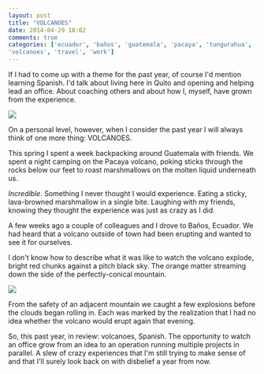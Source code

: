 ```yaml
---
layout: post
title: "VOLCANOES"
date: 2014-04-29 18:02
comments: true
categories: ['ecuador', 'baños', 'guatemala', 'pacaya', 'tungurahua',
'volcanoes', 'travel', 'work']
---
```


If I had to come up with a theme for the past year, of course
I'd mention learning Spanish. I'd talk about living here in Quito and
opening and helping lead an office. About coaching
others and about how I, myself, have grown from the experience.

<!--more-->

<img src="{{ root_url }}/images/atitlan.jpg" />

On a personal level, however, when I consider the past year I will always think of one more thing: VOLCANOES.

This spring I spent a week backpacking around Guatemala with
friends. We spent a night camping on the Pacaya volcano, poking sticks through the rocks below our feet to roast marshmallows on the molten liquid underneath us.

*Incredible*. Something I never thought I would experience. Eating a sticky, lava-browned marshmallow in a single bite. Laughing with my friends, knowing they thought the experience was just as crazy as I did.

A few weeks ago a couple of colleagues and I drove to Baños, Ecuador.
We had heard that a volcano outside of town had been erupting and wanted
to see it for ourselves.

I don't know how to describe what it was like to watch the volcano
explode, bright red chunks against a pitch black sky. The orange matter
streaming down the side of the perfectly-conical mountain.

<img src="{{ root_url }}/images/tungurahua.jpg" />

From the safety of an adjacent mountain we caught a few explosions before the clouds began
rolling in. Each was marked by the realization that I had no idea whether the volcano would erupt again that evening.

So, this past year, in review: volcanoes, Spanish. The
opportunity to watch an office grow from an idea to an operation
running multiple projects in parallel. A slew of crazy
experiences that I'm still trying to make sense of and that I'll
surely look back on with disbelief a year from now.
